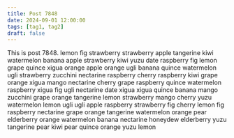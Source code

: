 ```yaml
---
title: Post 7848
date: 2024-09-01 12:00:00
tags: [tag1, tag2]
draft: false
---
```

This is post 7848.
lemon
fig
strawberry
strawberry
apple
tangerine
kiwi
watermelon
banana
apple
strawberry
kiwi
yuzu
date
raspberry
fig
lemon
grape
quince
xigua
orange
apple
orange
ugli
banana
quince
watermelon
ugli
strawberry
zucchini
nectarine
raspberry
cherry
raspberry
kiwi
grape
orange
xigua
mango
nectarine
cherry
grape
raspberry
quince
watermelon
raspberry
xigua
fig
ugli
nectarine
date
xigua
xigua
quince
banana
mango
zucchini
grape
orange
tangerine
lemon
strawberry
mango
cherry
yuzu
watermelon
lemon
ugli
ugli
apple
raspberry
strawberry
fig
cherry
lemon
fig
raspberry
nectarine
grape
orange
tangerine
watermelon
orange
pear
elderberry
orange
watermelon
banana
nectarine
honeydew
elderberry
yuzu
tangerine
pear
kiwi
pear
quince
orange
yuzu
lemon
